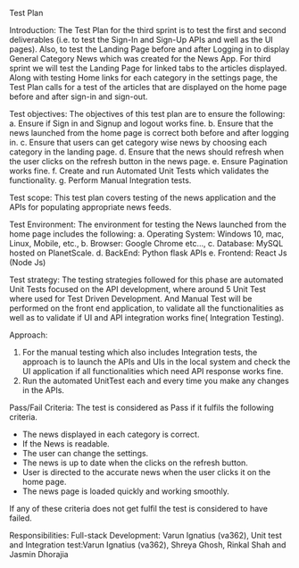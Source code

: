 Test Plan

Introduction:
The Test Plan for the third sprint is to test the first and second deliverables (i.e. to test the Sign-In and Sign-Up APIs and well as the UI pages). Also, to test the Landing Page before and after Logging in to display General Category News which was created for the News App. For third sprint we will test the Landing Page for linked tabs to the articles displayed. Along with testing Home links for each category in the settings page, the Test Plan calls for a test of the articles that are displayed on the home page before and after sign-in and sign-out. 

Test objectives: The objectives of this test plan are to ensure the following: 
a.	Ensure if Sign in and Signup and logout works fine. 
b.	Ensure that the news launched from the home page is correct both before and after logging in.
c.	Ensure that users can get category wise news by choosing each category in the landing page.
d.	Ensure that the news should refresh when the user clicks on the refresh button in the news page.
e.	Ensure Pagination works fine.
f.	Create and run Automated Unit Tests which validates the functionality.
g.	Perform Manual Integration tests. 
       
Test scope: This test plan covers testing of the news application and the APIs for populating appropriate news feeds.

Test Environment: The environment for testing the News launched from the home page includes the following: 
a. Operating System: Windows 10, mac, Linux, Mobile, etc.,
b. Browser: Google Chrome etc...,
c. Database: MySQL hosted on PlanetScale.
d. BackEnd: Python flask APIs
e. Frontend: React Js (Node Js)

Test strategy: The testing strategies followed for this phase are automated Unit Tests focused on the API development, where around 5 Unit Test where used for Test Driven Development. 
And Manual Test will be performed on the front end application, to validate all the functionalities as well as to validate if UI and API integration works fine( Integration Testing).

Approach:
1.	For the manual testing which also includes Integration tests, the approach is to launch the APIs and UIs in the local system and check the UI application if all functionalities which need API response works fine.
2.	Run the automated UnitTest each and every time you make any changes in the APIs. 

Pass/Fail Criteria:
The test is considered as Pass if it fulfils the following criteria.
- The news displayed in each category is correct.
- If the News is readable.
- The user can change the settings.
-  The news is up to date when the clicks on the refresh button.
- User is directed to the accurate news when the user clicks it on the home page.
- The news page is loaded quickly and working smoothly.

If any of these criteria does not get fulfil the test is considered to have failed.


Responsibilities:
 Full-stack Development: Varun Ignatius (va362), Unit test and Integration test:Varun Ignatius (va362), Shreya Ghosh, Rinkal Shah and Jasmin Dhorajia
